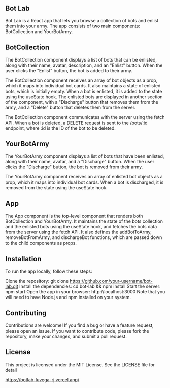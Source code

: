 ## Bot Lab
Bot Lab is a React app that lets you browse a collection of bots and enlist them into your army. The app consists of two main components: BotCollection and YourBotArmy.

## BotCollection
The BotCollection component displays a list of bots that can be enlisted, along with their name, avatar, description, and an "Enlist" button. When the user clicks the "Enlist" button, the bot is added to their army.

The BotCollection component receives an array of bot objects as a prop, which it maps into individual bot cards. It also maintains a state of enlisted bots, which is initially empty. When a bot is enlisted, it is added to the state using the useState hook. The enlisted bots are displayed in another section of the component, with a "Discharge" button that removes them from the army, and a "Delete" button that deletes them from the server.

The BotCollection component communicates with the server using the fetch API. When a bot is deleted, a DELETE request is sent to the /bots/:id endpoint, where :id is the ID of the bot to be deleted.

## YourBotArmy
The YourBotArmy component displays a list of bots that have been enlisted, along with their name, avatar, and a "Discharge" button. When the user clicks the "Discharge" button, the bot is removed from their army.

The YourBotArmy component receives an array of enlisted bot objects as a prop, which it maps into individual bot cards. When a bot is discharged, it is removed from the state using the useState hook.

## App
The App component is the top-level component that renders both BotCollection and YourBotArmy. It maintains the state of the bots collection and the enlisted bots using the useState hook, and fetches the bots data from the server using the fetch API. It also defines the addBotToArmy, removeBotFromArmy, and dischargeBot functions, which are passed down to the child components as props.

## Installation
To run the app locally, follow these steps:

Clone the repository: git clone https://github.com/your-username/bot-lab.git
Install the dependencies: cd bot-lab && npm install
Start the server: npm start
Open the app in your browser: http://localhost:3000
Note that you will need to have Node.js and npm installed on your system.

##  Contributing
Contributions are welcome! If you find a bug or have a feature request, please open an issue. If you want to contribute code, please fork the repository, make your changes, and submit a pull request.

## License
This project is licensed under the MIT License. See the LICENSE file for detail



https://botlab-luvega-rj.vercel.app/